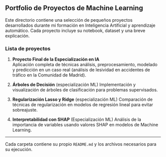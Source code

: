 ## Portfolio de Proyectos de Machine Learning

Este directorio contiene una selección de pequeños proyectos desarrollados durante mi formación en Inteligencia Artificial y aprendizaje automático. Cada proyecto incluye su notebook, dataset y una breve explicación.

### Lista de proyectos

1. **Proyecto Final de la Especialización en IA**  
   Aplicación completa de técnicas análisis, preprocesamiento, modelado y predicción en un caso real (análisis de lesividad en accidentes de tráfico en la Comunidad de Madrid).

2. **Árboles de Decisión** (especialización ML) 
   Implementación y visualización de árboles de clasificación para problemas supervisados.

3. **Regularización Lasso y Ridge**  (especialización ML)
   Comparación de técnicas de regularización en modelos de regresión lineal para evitar sobreajuste.

4. **Interpretabilidad con SHAP**  (Especialización ML)
   Análisis de la importancia de variables usando valores SHAP en modelos de Machine Learning.

---

Cada carpeta contiene su propio `README.md` y los archivos necesarios para su ejecución.

